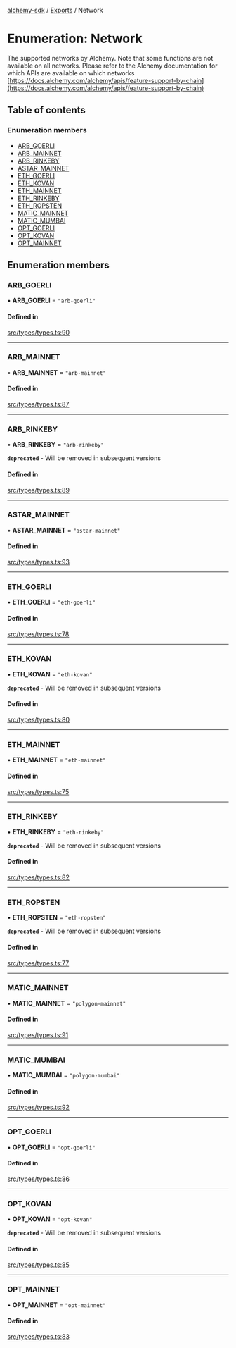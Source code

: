 [alchemy-sdk](../README.md) / [Exports](../modules.md) / Network

# Enumeration: Network

The supported networks by Alchemy. Note that some functions are not available
on all networks. Please refer to the Alchemy documentation for which APIs are
available on which networks
[https://docs.alchemy.com/alchemy/apis/feature-support-by-chain](https://docs.alchemy.com/alchemy/apis/feature-support-by-chain)

## Table of contents

### Enumeration members

- [ARB\_GOERLI](Network.md#arb_goerli)
- [ARB\_MAINNET](Network.md#arb_mainnet)
- [ARB\_RINKEBY](Network.md#arb_rinkeby)
- [ASTAR\_MAINNET](Network.md#astar_mainnet)
- [ETH\_GOERLI](Network.md#eth_goerli)
- [ETH\_KOVAN](Network.md#eth_kovan)
- [ETH\_MAINNET](Network.md#eth_mainnet)
- [ETH\_RINKEBY](Network.md#eth_rinkeby)
- [ETH\_ROPSTEN](Network.md#eth_ropsten)
- [MATIC\_MAINNET](Network.md#matic_mainnet)
- [MATIC\_MUMBAI](Network.md#matic_mumbai)
- [OPT\_GOERLI](Network.md#opt_goerli)
- [OPT\_KOVAN](Network.md#opt_kovan)
- [OPT\_MAINNET](Network.md#opt_mainnet)

## Enumeration members

### ARB\_GOERLI

• **ARB\_GOERLI** = `"arb-goerli"`

#### Defined in

[src/types/types.ts:90](https://github.com/alchemyplatform/alchemy-sdk-js/blob/bed7d71/src/types/types.ts#L90)

___

### ARB\_MAINNET

• **ARB\_MAINNET** = `"arb-mainnet"`

#### Defined in

[src/types/types.ts:87](https://github.com/alchemyplatform/alchemy-sdk-js/blob/bed7d71/src/types/types.ts#L87)

___

### ARB\_RINKEBY

• **ARB\_RINKEBY** = `"arb-rinkeby"`

**`deprecated`** - Will be removed in subsequent versions

#### Defined in

[src/types/types.ts:89](https://github.com/alchemyplatform/alchemy-sdk-js/blob/bed7d71/src/types/types.ts#L89)

___

### ASTAR\_MAINNET

• **ASTAR\_MAINNET** = `"astar-mainnet"`

#### Defined in

[src/types/types.ts:93](https://github.com/alchemyplatform/alchemy-sdk-js/blob/bed7d71/src/types/types.ts#L93)

___

### ETH\_GOERLI

• **ETH\_GOERLI** = `"eth-goerli"`

#### Defined in

[src/types/types.ts:78](https://github.com/alchemyplatform/alchemy-sdk-js/blob/bed7d71/src/types/types.ts#L78)

___

### ETH\_KOVAN

• **ETH\_KOVAN** = `"eth-kovan"`

**`deprecated`** - Will be removed in subsequent versions

#### Defined in

[src/types/types.ts:80](https://github.com/alchemyplatform/alchemy-sdk-js/blob/bed7d71/src/types/types.ts#L80)

___

### ETH\_MAINNET

• **ETH\_MAINNET** = `"eth-mainnet"`

#### Defined in

[src/types/types.ts:75](https://github.com/alchemyplatform/alchemy-sdk-js/blob/bed7d71/src/types/types.ts#L75)

___

### ETH\_RINKEBY

• **ETH\_RINKEBY** = `"eth-rinkeby"`

**`deprecated`** - Will be removed in subsequent versions

#### Defined in

[src/types/types.ts:82](https://github.com/alchemyplatform/alchemy-sdk-js/blob/bed7d71/src/types/types.ts#L82)

___

### ETH\_ROPSTEN

• **ETH\_ROPSTEN** = `"eth-ropsten"`

**`deprecated`** - Will be removed in subsequent versions

#### Defined in

[src/types/types.ts:77](https://github.com/alchemyplatform/alchemy-sdk-js/blob/bed7d71/src/types/types.ts#L77)

___

### MATIC\_MAINNET

• **MATIC\_MAINNET** = `"polygon-mainnet"`

#### Defined in

[src/types/types.ts:91](https://github.com/alchemyplatform/alchemy-sdk-js/blob/bed7d71/src/types/types.ts#L91)

___

### MATIC\_MUMBAI

• **MATIC\_MUMBAI** = `"polygon-mumbai"`

#### Defined in

[src/types/types.ts:92](https://github.com/alchemyplatform/alchemy-sdk-js/blob/bed7d71/src/types/types.ts#L92)

___

### OPT\_GOERLI

• **OPT\_GOERLI** = `"opt-goerli"`

#### Defined in

[src/types/types.ts:86](https://github.com/alchemyplatform/alchemy-sdk-js/blob/bed7d71/src/types/types.ts#L86)

___

### OPT\_KOVAN

• **OPT\_KOVAN** = `"opt-kovan"`

**`deprecated`** - Will be removed in subsequent versions

#### Defined in

[src/types/types.ts:85](https://github.com/alchemyplatform/alchemy-sdk-js/blob/bed7d71/src/types/types.ts#L85)

___

### OPT\_MAINNET

• **OPT\_MAINNET** = `"opt-mainnet"`

#### Defined in

[src/types/types.ts:83](https://github.com/alchemyplatform/alchemy-sdk-js/blob/bed7d71/src/types/types.ts#L83)
